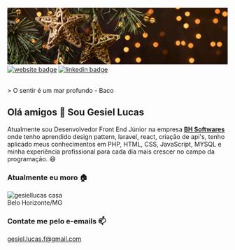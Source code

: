 
![gesiellucas banner profile](https://raw.githubusercontent.com/gesiellucas/gesiellucas/main/img/capa.png)
[![website badge](https://img.shields.io/badge/website-luacolaborativa.com.br-informational?style=for-the-badge)](https://luacolaborativa.com.br/)
[![linkedin badge](https://img.shields.io/badge/linkedin-@gesiel_lucas-success?style=for-the-badge&logo=linkedin)](https://www.linkedin.com/in/gesiel-lucas/)

<br />
> O sentir é um mar profundo - Baco 

## Olá amigos 👋 Sou Gesiel Lucas
Atualmente sou Desenvolvedor Front End Júnior na empresa **[BH Softwares](https://bhsoftwares.com/)** onde tenho aprendido design pattern, laravel, react, criação de api's, tenho aplicado meus conhecimentos em PHP, HTML, CSS, JavaScript, MYSQL e minha experiência profissional para cada dia mais crescer no campo da programação. 😄

### Atualmente eu moro 🏠
![gesiellucas casa](https://img.shields.io/badge/Pão_de_queijo-cafezinho-orange) <br />
Belo Horizonte/MG

### Contate me pelo e-emails 📫
gesiel.lucas.f@gmail.com
